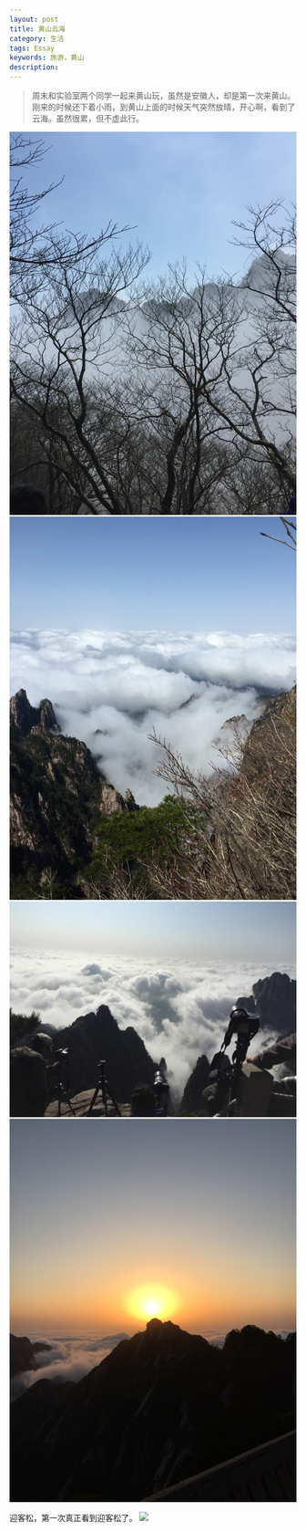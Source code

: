 ```yaml
---
layout: post
title: 黄山云海
category: 生活
tags: Essay
keywords: 旅游，黄山
description: 
---
```


> 周末和实验室两个同学一起来黄山玩，虽然是安徽人，却是第一次来黄山。刚来的时候还下着小雨，到黄山上面的时候天气突然放晴，开心啊，看到了云海。虽然很累，但不虚此行。

![](/assets/img/blogimg/HS1.png)
![](/assets/img/blogimg/HS2.png)
![](/assets/img/blogimg/HS3.png)
![](/assets/img/blogimg/HS4.png)

迎客松，第一次真正看到迎客松了。
![](/public/img/blogimg/HS5.png)
